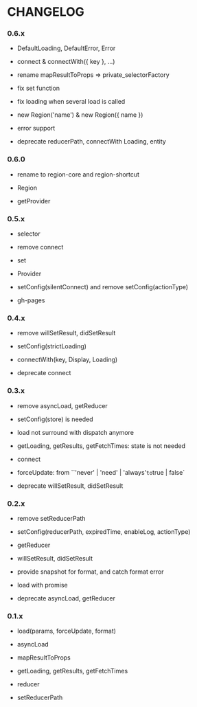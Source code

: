 # CHANGELOG

### 0.6.x

- DefaultLoading, DefaultError, Error

- connect & connectWith({ key }, ...)

- rename mapResultToProps => private_selectorFactory

- fix set function

- fix loading when several load is called

- new Region('name') & new Region({ name })

- error support

- deprecate reducerPath, connectWith Loading, entity

### 0.6.0

- rename to region-core and region-shortcut

- Region

- getProvider

### 0.5.x

- selector

- remove connect

- set

- Provider

- setConfig(silentConnect) and remove setConfig(actionType)

- gh-pages

### 0.4.x

- remove willSetResult, didSetResult

- setConfig(strictLoading)

- connectWith(key, Display, Loading)

- deprecate connect

### 0.3.x

- remove asyncLoad, getReducer

- setConfig(store) is needed

- load not surround with dispatch anymore

- getLoading, getResults, getFetchTimes: state is not needed

- connect

- forceUpdate: from ``'never' | 'need' | 'always'` to `true | false`

- deprecate willSetResult, didSetResult

### 0.2.x

- remove setReducerPath

- setConfig(reducerPath, expiredTime, enableLog, actionType)

- getReducer

- willSetResult, didSetResult

- provide snapshot for format, and catch format error

- load with promise

- deprecate asyncLoad, getReducer

### 0.1.x

- load(params, forceUpdate, format)

- asyncLoad

- mapResultToProps

- getLoading, getResults, getFetchTimes

- reducer

- setReducerPath
